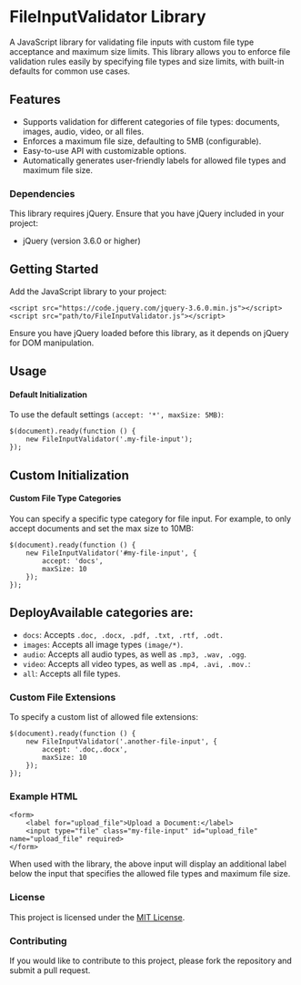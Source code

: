 # FileInputValidator Library

A JavaScript library for validating file inputs with custom file type acceptance and maximum size limits. This library allows you to enforce file validation rules easily by specifying file types and size limits, with built-in defaults for common use cases.

## Features

* Supports validation for different categories of file types: documents, images, audio, video, or all files.
* Enforces a maximum file size, defaulting to 5MB (configurable).
* Easy-to-use API with customizable options.
* Automatically generates user-friendly labels for allowed file types and maximum file size.

### Dependencies
This library requires jQuery. Ensure that you have jQuery included in your project:
* jQuery (version 3.6.0 or higher)

## Getting Started

Add the JavaScript library to your project:

```
<script src="https://code.jquery.com/jquery-3.6.0.min.js"></script>
<script src="path/to/FileInputValidator.js"></script>
```
Ensure you have jQuery loaded before this library, as it depends on jQuery for DOM manipulation.


## Usage
#### Default Initialization

To use the default settings `(accept: '*', maxSize: 5MB)`:

```
$(document).ready(function () {
    new FileInputValidator('.my-file-input');
});
```

## Custom Initialization
#### Custom File Type Categories

You can specify a specific type category for file input. For example, to only accept documents and set the max size to 10MB:

```
$(document).ready(function () {
    new FileInputValidator('#my-file-input', {
        accept: 'docs',
        maxSize: 10
    });
});
```

## DeployAvailable categories are:

* `docs`: Accepts `.doc, .docx, .pdf, .txt, .rtf, .odt.`
* `images`: Accepts all image types `(image/*)`.
* `audio`: Accepts all audio types, as well as `.mp3, .wav, .ogg`.
* `video`: Accepts all video types, as well as `.mp4, .avi, .mov.`:
* `all`: Accepts all file types.

### Custom File Extensions
To specify a custom list of allowed file extensions:

```
$(document).ready(function () {
    new FileInputValidator('.another-file-input', {
        accept: '.doc,.docx',
        maxSize: 10
    });
});
```

### Example HTML
```
<form>
    <label for="upload_file">Upload a Document:</label>
    <input type="file" class="my-file-input" id="upload_file" name="upload_file" required>
</form>
```

When used with the library, the above input will display an additional label below the input that specifies the allowed file types and maximum file size.

### License
This project is licensed under the [MIT License](https://opensource.org/licenses/MIT).

### Contributing
If you would like to contribute to this project, please fork the repository and submit a pull request.
